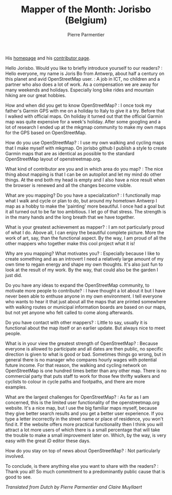 ﻿---
title: "Mapper of the Month: Jorisbo (Belgium)"
categories: ["motm"]
author: Pierre Parmentier
---

His [homepage](https://www.openstreetmap.org/user/Jorisbo) and his [contributor page](https://hdyc.neis-one.org/?Jorisbo).

Hello Jorisbo. Would you like to briefly introduce yourself to our readers?
: Hello everyone, my name is Joris Bo from Antwerp, about half a century on this planet and avid OpenStreetMap user.
: A job in ICT, no children and a partner who also does a lot of work. As a compensation we are away for many weekends and holidays. Especially long bike rides and mountain hiking are our great hobbies.

<!--more-->

How and when did you get to know OpenStreetMap?
: I once took my father's Garmin GPS with me on a holiday to Italy to give it a try. Before that I walked with official maps. On holiday it turned out that the official Garmin map was quite expensive for a week's holiday. After some googling and a lot of research I ended up at the mkgmap community to make my own maps for the GPS based on OpenStreetMap.

How do you use OpenStreetMap?
: I use my own walking and cycling maps that I make myself with mkgmap. On jorisbo github I publish a style to create Garmin maps that are as identical as possible to the standard OpenStreetMap layout of openstreetmap.org.

What kind of contributor are you and in which area do you map?
: The nice thing about mapping is that I can be on autopilot and let my mind do other things. At the end both my head is empty and I also have a nice result when the browser is renewed and all the changes become visible.

What are you mapping? Do you have a specialization?
: I functionally map what I walk and cycle or plan to do, but around my hometown Antwerp I map as a hobby to make the 'painting' more beautiful. I once had a goal but it all turned out to be far too ambitious. I let go of that stress. The strength is in the many hands and the long breath that we have together.

What is your greatest achievement as mapper?
: I am not particularly proud of what I do. Above all, I can enjoy the beautiful complete picture. More the work of art, say, than the functional aspect. By the way, I am proud of all the other mappers who together make this cool project what it is!

Why are you mapping? What motivates you?
: Especially because I like to create something and as an introvert I need a relatively large amount of my own time to regain energy and shape my own thoughts. It's also just fun to look at the result of my work. By the way, that could also be the garden I just did.

Do you have any ideas to expand the OpenStreetMap community, to motivate more people to contribute?
: I have thought a lot about it but I have never been able to enthuse anyone in my own environment. I tell everyone who wants to hear it that just about all the maps that are printed somewhere with walking routes or municipal information boards are based on our maps, but not yet anyone who felt called to come along afterwards.

Do you have contact with other mappers?
: Little to say, usually it is functional about the map itself or an earlier update. But always nice to meet people.

What is in your view the greatest strength of OpenStreetMap?
: Because everyone is allowed to participate and all dates are then public, no specific direction is given to what is good or bad. Sometimes things go wrong, but in general there is no manager who compares hourly wages with potential future income. For that reason, the walking and cycling network on OpenStreetMap is one hundred times better than any other map. There is no commercial party that puts staff to work for those few thrifty walkers and cyclists to colour in cycle paths and footpaths, and there are more examples.

What are the largest challenges for OpenStreetMap?
: As far as I am concerned, this is the limited user functionality of the openstreetmap.org website. It's a nice map, but I use the big familiar maps myself, because they give better search results and you get a better user experience. If you type a letter incorrectly in the street name or place of residence, you won't find it. If the website offers more practical functionality then I think you will attract a lot more users of which there is a small percentage that will take the trouble to make a small improvement later on. Which, by the way, is very easy with the great iD editor these days.

How do you stay on top of news about OpenStreetMap?
: Not particularly involved.

To conclude, is there anything else you want to share with the readers?
: Thank you all! So much commitment to a predominantly public cause that is good to see.

*Translated from Dutch by Pierre Parmentier and Claire Muyllaert*
